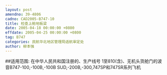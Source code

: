 ```yaml
---
layout: post
amendno: 39-4806
cadno: CAD2005-B747-10
title: 检查上舱地板梁
date: 2005-04-18 00:00:00 +0800
effdate: 2005-04-25 00:00:00 +0800
tag: B747
categories: 民航华北地区管理局适航审定处
author: 柳本强
---
```


##适用范围:
在中华人民共和国注册的、生产线号 1至810(含)、无机头货舱门的波音B747-100,-100B,-100B SUD,-200B,-300,747SP和747SR系列飞机

